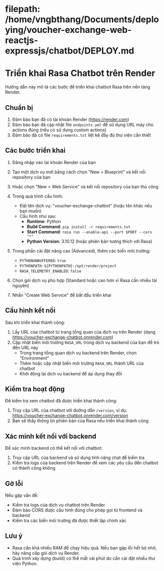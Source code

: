 # filepath: /home/vngbthang/Documents/deploying/voucher-exchange-web-reactjs-expressjs/chatbot/DEPLOY.md
# Triển khai Rasa Chatbot trên Render

Hướng dẫn này mô tả các bước để triển khai chatbot Rasa trên nền tảng Render.

## Chuẩn bị

1. Đảm bảo bạn đã có tài khoản Render (https://render.com)
2. Đảm bảo bạn đã cập nhật file `endpoints.yml` để sử dụng URL máy chủ actions đúng (nếu có sử dụng custom actions)
3. Đảm bảo đã có file `requirements.txt` liệt kê đầy đủ thư viện cần thiết

## Các bước triển khai

1. Đăng nhập vào tài khoản Render của bạn
2. Tạo một dịch vụ mới bằng cách chọn "New > Blueprint" và kết nối repository của bạn
3. Hoặc chọn "New > Web Service" và kết nối repository của bạn thủ công
4. Trong quá trình cấu hình:
   - Đặt tên dịch vụ: "voucher-exchange-chatbot" (hoặc tên khác nếu bạn muốn)
   - Cấu hình như sau:
     - **Runtime**: Python
     - **Build Command**: `pip install -r requirements.txt`
     - **Start Command**: `rasa run --enable-api --port $PORT --cors "*"`
     - **Python Version**: 3.10.12 (hoặc phiên bản tương thích với Rasa)

5. Trong phần cài đặt nâng cao (Advanced), thêm các biến môi trường:
   - `PYTHONUNBUFFERED`: `true`
   - `PYTHONPATH`: `${PYTHONPATH}:/opt/render/project`
   - `RASA_TELEMETRY_ENABLED`: `false`

6. Chọn gói dịch vụ phù hợp (Standard hoặc cao hơn vì Rasa cần nhiều tài nguyên)

7. Nhấn "Create Web Service" để bắt đầu triển khai

## Cấu hình kết nối

Sau khi triển khai thành công:

1. Lấy URL của chatbot từ trang tổng quan của dịch vụ trên Render (dạng https://voucher-exchange-chatbot.onrender.com)
2. Cập nhật biến môi trường `RASA_URL` trong dịch vụ backend của bạn để trỏ đến URL này
   - Trong trang tổng quan dịch vụ backend trên Render, chọn "Environment"
   - Thêm hoặc cập nhật biến môi trường `RASA_URL` thành URL của chatbot
   - Khởi động lại dịch vụ backend để áp dụng thay đổi

## Kiểm tra hoạt động

Để kiểm tra xem chatbot đã được triển khai thành công:

1. Truy cập URL của chatbot với đường dẫn `/version`, ví dụ: https://voucher-exchange-chatbot.onrender.com/version
2. Bạn sẽ thấy thông tin phiên bản của Rasa nếu triển khai thành công

## Xác minh kết nối với backend

Để xác minh backend có thể kết nối với chatbot:

1. Truy cập URL của backend và sử dụng tính năng chat để kiểm tra
2. Kiểm tra logs của backend trên Render để xem các yêu cầu đến chatbot có thành công không

## Gỡ lỗi

Nếu gặp vấn đề:
- Kiểm tra logs của dịch vụ chatbot trên Render
- Đảm bảo CORS được cấu hình đúng cho phép gọi từ frontend và backend
- Kiểm tra các biến môi trường đã được thiết lập chính xác

## Lưu ý

- Rasa cần khá nhiều RAM để chạy hiệu quả. Nếu bạn gặp lỗi hết bộ nhớ, hãy nâng cấp gói dịch vụ Render.
- Quá trình xây dựng (build) có thể mất vài phút do cần cài đặt nhiều thư viện Python.
